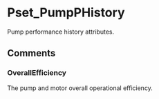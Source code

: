 # Pset_PumpPHistory

Pump performance history attributes.
<!-- end of short definition -->

## Comments

### OverallEfficiency

The pump and motor overall operational efficiency.

